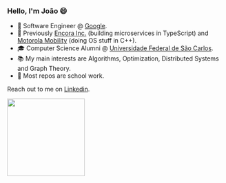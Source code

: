 ### Hello, I'm João 😄 

- 💼  Software Engineer @ [Google](https://www.google.com/).
- 📱  Previously [Encora Inc.](https://www.daitan.com/) (building microservices in TypeScript) and [Motorola Mobility](https://motorola.com/) (doing OS stuff in C++).
- 🎓  Computer Science Alumni @ [Universidade Federal de São Carlos](https://www2.ufscar.br/).
- 📚  My main interests are Algorithms, Optimization, Distributed Systems and Graph Theory.
- 🌱  Most repos are school work.

Reach out to me on <a href="https://www.linkedin.com/in/joaovicmendes/" target="_blank">Linkedin</a>.

<div>
<img height="180em" src="https://github-readme-stats.vercel.app/api/top-langs/?username=joaovicmendes&layout=compact&langs_count=8&theme=buefy"/>
</div>
